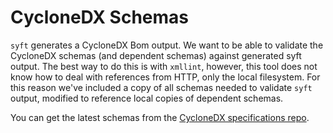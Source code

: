 # CycloneDX Schemas

`syft` generates a CycloneDX Bom output. We want to be able to validate the CycloneDX schemas
(and dependent schemas) against generated syft output. The best way to do this is with `xmllint`,
however, this tool does not know how to deal with references from HTTP, only the local filesystem.
For this reason we've included a copy of all schemas needed to validate `syft` output, modified
to reference local copies of dependent schemas.

You can get the latest schemas from the [CycloneDX specifications repo](https://github.com/CycloneDX/specification/tree/master/schema).
